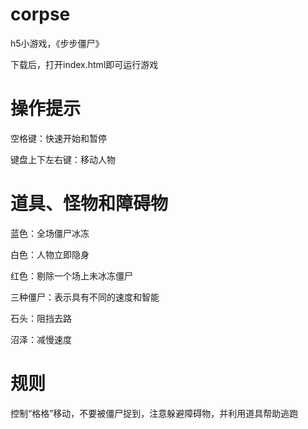# corpse
h5小游戏，《步步僵尸》

下载后，打开index.html即可运行游戏

# 操作提示

空格键：快速开始和暂停

键盘上下左右键：移动人物

# 道具、怪物和障碍物

蓝色：全场僵尸冰冻

白色：人物立即隐身

红色：剔除一个场上未冰冻僵尸


三种僵尸：表示具有不同的速度和智能


石头：阻挡去路

沼泽：减慢速度

# 规则

控制“格格”移动，不要被僵尸捉到，注意躲避障碍物，并利用道具帮助逃跑
